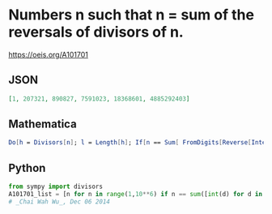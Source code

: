 # Numbers n such that n \= sum of the reversals of divisors of n\.
https://oeis.org/A101701
## JSON
```JSON
[1, 207321, 890827, 7591023, 18368601, 4885292403]
```
## Mathematica
```Mathematica
Do[h = Divisors[n]; l = Length[h]; If[n == Sum[ FromDigits[Reverse[IntegerDigits[h[[k]]]]], {k, l}], Print[n]], {n, 370000000}]
```
## Python
```Python
from sympy import divisors
A101701_list = [n for n in range(1,10**6) if n == sum([int(d) for d in (str(x)[::-1] for x in divisors(n))])]
# _Chai Wah Wu_, Dec 06 2014
```
